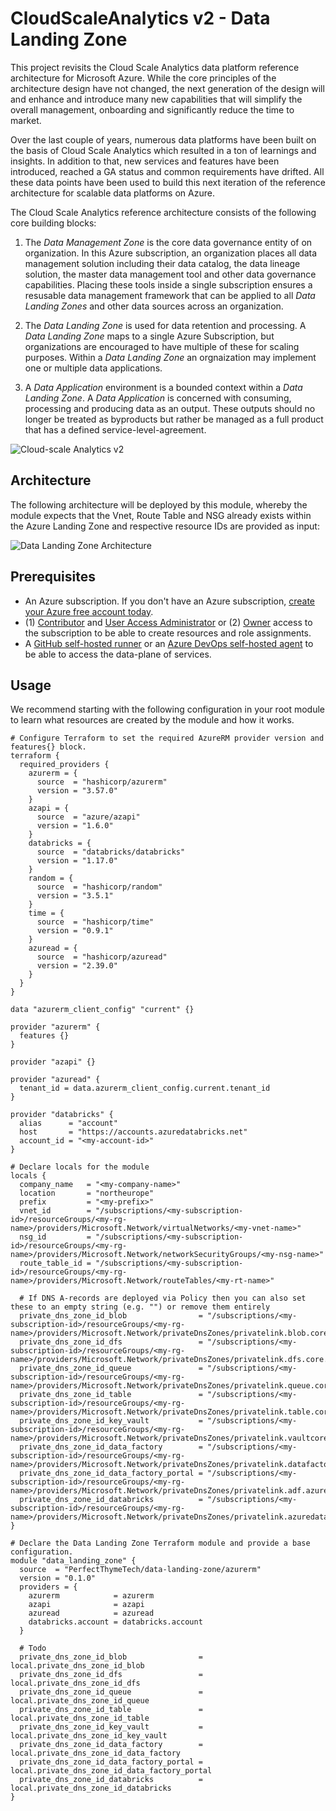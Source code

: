 # CloudScaleAnalytics v2 - Data Landing Zone

This project revisits the Cloud Scale Analytics data platform reference architecture for Microsoft Azure. While the core principles of the architecture design have not changed, the next generation of the design will and enhance and introduce many new capabilities that will simplify the overall management, onboarding and significantly reduce the time to market.

Over the last couple of years, numerous data platforms have been built on the basis of Cloud Scale Analytics which resulted in a ton of learnings and insights. In addition to that, new services and features have been introduced, reached a GA status and common requirements have drifted. All these data points have been used to build this next iteration of the reference architecture for scalable data platforms on Azure.

The Cloud Scale Analytics reference architecture consists of the following core building blocks:

1. The *Data Management Zone* is the core data governance entity of on organization. In this Azure subscription, an organization places all data management solution including their data catalog, the data lineage solution, the master data management tool and other data governance capabilities. Placing these tools inside a single subscription ensures a resusable data management framework that can be applied to all *Data Landing Zones* and other data sources across an organization.

2. The *Data Landing Zone* is used for data retention and processing. A *Data Landing Zone* maps to a single Azure Subscription, but organizations are encouraged to have multiple of these for scaling purposes. Within a *Data Landing Zone* an orgnaization may implement one or multiple data applications.

3. A *Data Application* environment is a bounded context within a *Data Landing Zone*. A *Data Application* is concerned with consuming, processing and producing data as an output. These outputs should no longer be treated as byproducts but rather be managed as a full product that has a defined service-level-agreement.

![Cloud-scale Analytics v2](https://raw.githubusercontent.com/PerfectThymeTech/terraform-azurerm-data-landing-zone/main/docs/media/CloudScaleAnalyticsv2.gif)

## Architecture

The following architecture will be deployed by this module, whereby the module expects that the Vnet, Route Table and NSG already exists within the Azure Landing Zone and respective resource IDs are provided as input:

![Data Landing Zone Architecture](https://raw.githubusercontent.com/PerfectThymeTech/terraform-azurerm-data-landing-zone/main/docs/media/DataLandingZoneArchitecture.png)

## Prerequisites

- An Azure subscription. If you don't have an Azure subscription, [create your Azure free account today](https://azure.microsoft.com/free/).
- (1) [Contributor](https://learn.microsoft.com/en-us/azure/role-based-access-control/built-in-roles#contributor) and [User Access Administrator](https://learn.microsoft.com/azure/role-based-access-control/built-in-roles#user-access-administrator) or (2) [Owner](https://learn.microsoft.com/azure/role-based-access-control/built-in-roles#owner) access to the subscription to be able to create resources and role assignments.
- A [GitHub self-hosted runner](https://docs.github.com/en/actions/hosting-your-own-runners/managing-self-hosted-runners/about-self-hosted-runners) or an [Azure DevOps self-hosted agent](https://learn.microsoft.com/en-us/azure/devops/pipelines/agents/linux-agent?view=azure-devops) to be able to access the data-plane of services.

## Usage

We recommend starting with the following configuration in your root module to learn what resources are created by the module and how it works.

```hcl
# Configure Terraform to set the required AzureRM provider version and features{} block.
terraform {
  required_providers {
    azurerm = {
      source  = "hashicorp/azurerm"
      version = "3.57.0"
    }
    azapi = {
      source  = "azure/azapi"
      version = "1.6.0"
    }
    databricks = {
      source  = "databricks/databricks"
      version = "1.17.0"
    }
    random = {
      source  = "hashicorp/random"
      version = "3.5.1"
    }
    time = {
      source  = "hashicorp/time"
      version = "0.9.1"
    }
    azuread = {
      source  = "hashicorp/azuread"
      version = "2.39.0"
    }
  }
}

data "azurerm_client_config" "current" {}

provider "azurerm" {
  features {}
}

provider "azapi" {}

provider "azuread" {
  tenant_id = data.azurerm_client_config.current.tenant_id
}

provider "databricks" {
  alias      = "account"
  host       = "https://accounts.azuredatabricks.net"
  account_id = "<my-account-id>"
}

# Declare locals for the module
locals {
  company_name   = "<my-company-name>"
  location       = "northeurope"
  prefix         = "<my-prefix>"
  vnet_id        = "/subscriptions/<my-subscription-id>/resourceGroups/<my-rg-name>/providers/Microsoft.Network/virtualNetworks/<my-vnet-name>"
  nsg_id         = "/subscriptions/<my-subscription-id>/resourceGroups/<my-rg-name>/providers/Microsoft.Network/networkSecurityGroups/<my-nsg-name>"
  route_table_id = "/subscriptions/<my-subscription-id>/resourceGroups/<my-rg-name>/providers/Microsoft.Network/routeTables/<my-rt-name>"

  # If DNS A-records are deployed via Policy then you can also set these to an empty string (e.g. "") or remove them entirely
  private_dns_zone_id_blob                = "/subscriptions/<my-subscription-id>/resourceGroups/<my-rg-name>/providers/Microsoft.Network/privateDnsZones/privatelink.blob.core.windows.net"
  private_dns_zone_id_dfs                 = "/subscriptions/<my-subscription-id>/resourceGroups/<my-rg-name>/providers/Microsoft.Network/privateDnsZones/privatelink.dfs.core.windows.net"
  private_dns_zone_id_queue               = "/subscriptions/<my-subscription-id>/resourceGroups/<my-rg-name>/providers/Microsoft.Network/privateDnsZones/privatelink.queue.core.windows.net"
  private_dns_zone_id_table               = "/subscriptions/<my-subscription-id>/resourceGroups/<my-rg-name>/providers/Microsoft.Network/privateDnsZones/privatelink.table.core.windows.net"
  private_dns_zone_id_key_vault           = "/subscriptions/<my-subscription-id>/resourceGroups/<my-rg-name>/providers/Microsoft.Network/privateDnsZones/privatelink.vaultcore.azure.net"
  private_dns_zone_id_data_factory        = "/subscriptions/<my-subscription-id>/resourceGroups/<my-rg-name>/providers/Microsoft.Network/privateDnsZones/privatelink.datafactory.azure.net"
  private_dns_zone_id_data_factory_portal = "/subscriptions/<my-subscription-id>/resourceGroups/<my-rg-name>/providers/Microsoft.Network/privateDnsZones/privatelink.adf.azure.com"
  private_dns_zone_id_databricks          = "/subscriptions/<my-subscription-id>/resourceGroups/<my-rg-name>/providers/Microsoft.Network/privateDnsZones/privatelink.azuredatabricks.net"
}

# Declare the Data Landing Zone Terraform module and provide a base configuration.
module "data_landing_zone" {
  source  = "PerfectThymeTech/data-landing-zone/azurerm"
  version = "0.1.0"
  providers = {
    azurerm            = azurerm
    azapi              = azapi
    azuread            = azuread
    databricks.account = databricks.account
  }

  # Todo
  private_dns_zone_id_blob                = local.private_dns_zone_id_blob
  private_dns_zone_id_dfs                 = local.private_dns_zone_id_dfs
  private_dns_zone_id_queue               = local.private_dns_zone_id_queue
  private_dns_zone_id_table               = local.private_dns_zone_id_table
  private_dns_zone_id_key_vault           = local.private_dns_zone_id_key_vault
  private_dns_zone_id_data_factory        = local.private_dns_zone_id_data_factory
  private_dns_zone_id_data_factory_portal = local.private_dns_zone_id_data_factory_portal
  private_dns_zone_id_databricks          = local.private_dns_zone_id_databricks
}
```
